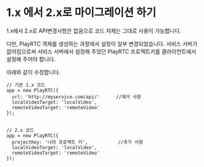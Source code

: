 # 1.x 에서 2.x로 마이그레이션 하기
1.x에서 2.x로 API변경사항은 없음으로 코드 자체는 그대로 사용이 가능합니다.

다만, PlayRTC 객체를 생성하는 과정에서 설정이 일부 변경되었습니다. 서비스 서버가 없어짐으로써 서비스 서버에서 설정해 주었던 PlayRTC 프로젝트키를 클라이언트에서 설정해 주어야 합니다.

아래와 같이 수정합니다.

```Javasciprt
// 기존 1.x 코드
app = new PlayRTC({
  url: 'http://myservice.com/api/'      //제거 사항
  localVideoTarget: 'localVideo',
  remoteVideoTarget: 'remoteVideo'
});


// 2.x 코드
app = new PlayRTC({
  projectKey: '나의 프로젝트 키',           //추가 사항
  localVideoTarget: 'localVideo',
  remoteVideoTarget: 'remoteVideo'
});

```
